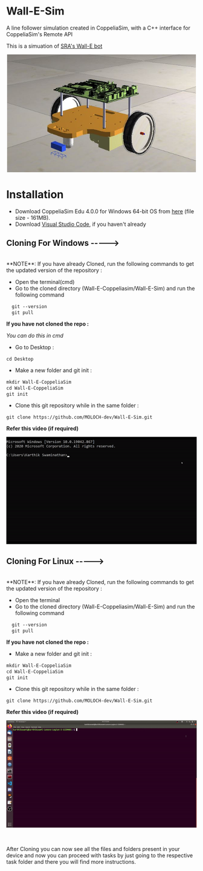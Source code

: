 # Wall-E-Sim
A line follower simulation created in CoppeliaSim, with a C++ interface for CoppeliaSim's Remote API

This is a simuation of [SRA's Wall-E bot](https://github.com/SRA-VJTI/Wall-E_v2.2-beta/tree/dev)

<p align="center">
  <img src="./docs/wall_E_bot.JPG" width="500"/>
</p>


# Installation

* Download CoppeliaSim Edu 4.0.0 for Windows 64-bit OS from [here](https://www.coppeliarobotics.com/files/CoppeliaSim_Edu_V4_0_0_Setup.exe) (file size - 161MB).
* Download [Visual Studio Code](https://code.visualstudio.com/download), if you haven't already


## Cloning For Windows ----->
<br>
**NOTE**: If you have already Cloned, run the following commands to get the updated version of the repository :<br>

* Open the terminal(cmd)
* Go to the cloned directory (Wall-E-Coppeliasim/Wall-E-Sim) and run the following command
```
  git --version
  git pull
``` 

**If you have not cloned the repo :**<br>

*You can do this in cmd*
* Go to Desktop :
```
cd Desktop
```

* Make a new folder and git init  :
```
mkdir Wall-E-CoppeliaSim
cd Wall-E-CoppeliaSim
git init
```

* Clone this git repository while in the same folder :
```
git clone https://github.com/MOLOCH-dev/Wall-E-Sim.git
```
**Refer this video (if required)**<br>
<p align="center">
  <img src="./docs/Windows_Part.gif" width="600"/>
</p>


## Cloning For Linux ----->
<br>
**NOTE**: If you have already Cloned, run the following commands to get the updated version of the repository :<br>

* Open the terminal
* Go to the cloned directory (Wall-E-Coppeliasim/Wall-E-Sim) and run the following command
```
  git --version
  git pull
``` 
**If you have not cloned the repo :**<br>

* Make a new folder and git init  :
```
mkdir Wall-E-CoppeliaSim
cd Wall-E-CoppeliaSim
git init
```

* Clone this git repository while in the same folder :
```
git clone https://github.com/MOLOCH-dev/Wall-E-Sim.git
```
**Refer this video (if required)**<br>
<p align="center">
  <img src="./docs/Ubuntu_Part.gif" width="600"/>
</p>
<br>

After Cloning you can now see all the files and folders present in your device and now you can proceed with tasks by just going to the respective task folder and there you will find more instructions.



